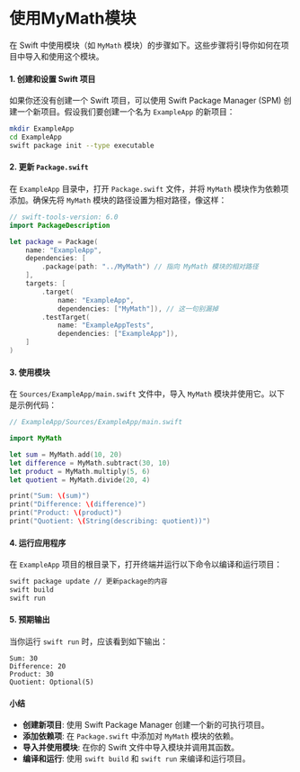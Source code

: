 # 使用MyMath模块

在 Swift 中使用模块（如 `MyMath` 模块）的步骤如下。这些步骤将引导你如何在项目中导入和使用这个模块。

#### 1. 创建和设置 Swift 项目

如果你还没有创建一个 Swift 项目，可以使用 Swift Package Manager (SPM) 创建一个新项目。假设我们要创建一个名为 `ExampleApp` 的新项目：

```bash
mkdir ExampleApp
cd ExampleApp
swift package init --type executable
```

#### 2. 更新 `Package.swift`

在 `ExampleApp` 目录中，打开 `Package.swift` 文件，并将 `MyMath` 模块作为依赖项添加。确保先将 `MyMath` 模块的路径设置为相对路径，像这样：

```swift
// swift-tools-version: 6.0
import PackageDescription

let package = Package(
    name: "ExampleApp",
    dependencies: [
        .package(path: "../MyMath") // 指向 MyMath 模块的相对路径
    ],
    targets: [
        .target(
            name: "ExampleApp",
            dependencies: ["MyMath"]), // 这一句别漏掉
        .testTarget(
            name: "ExampleAppTests",
            dependencies: ["ExampleApp"]),
    ]
)
```

#### 3. 使用模块

在 `Sources/ExampleApp/main.swift` 文件中，导入 `MyMath` 模块并使用它。以下是示例代码：

```swift
// ExampleApp/Sources/ExampleApp/main.swift

import MyMath

let sum = MyMath.add(10, 20)
let difference = MyMath.subtract(30, 10)
let product = MyMath.multiply(5, 6)
let quotient = MyMath.divide(20, 4)

print("Sum: \(sum)")
print("Difference: \(difference)")
print("Product: \(product)")
print("Quotient: \(String(describing: quotient))")
```

#### 4. 运行应用程序

在 `ExampleApp` 项目的根目录下，打开终端并运行以下命令以编译和运行项目：

```bash
swift package update // 更新package的内容
swift build
swift run
```

#### 5. 预期输出

当你运行 `swift run` 时，应该看到如下输出：

```
Sum: 30
Difference: 20
Product: 30
Quotient: Optional(5)
```

#### 小结

* **创建新项目**: 使用 Swift Package Manager 创建一个新的可执行项目。
* **添加依赖项**: 在 `Package.swift` 中添加对 `MyMath` 模块的依赖。
* **导入并使用模块**: 在你的 Swift 文件中导入模块并调用其函数。
* **编译和运行**: 使用 `swift build` 和 `swift run` 来编译和运行项目。
